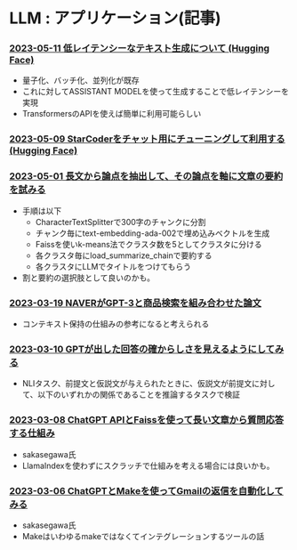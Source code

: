 # LLM : アプリケーション(記事)

### [2023-05-11 低レイテンシーなテキスト生成について (Hugging Face)](https://huggingface.co/blog/assisted-generation)

- 量子化、バッチ化、並列化が既存
- これに対してASSISTANT MODELを使って生成することで低レイテンシーを実現
- TransformersのAPIを使えば簡単に利用可能らしい

### [2023-05-09 StarCoderをチャット用にチューニングして利用する (Hugging Face)](https://huggingface.co/blog/starchat-alpha)

### [2023-05-01 長文から論点を抽出して、その論点を軸に文章の要約を試みる](https://note.com/mahlab/n/ndce1a18681e8)

- 手順は以下
  - CharacterTextSplitterで300字のチャンクに分割
  - チャンク毎にtext-embedding-ada-002で埋め込みベクトルを生成
  - Faissを使いk-means法でクラスタ数を5としてクラスタに分ける
  - 各クラスタ毎にload_summarize_chainで要約する
  - 各クラスタにLLMでタイトルをつけてもらう
- 割と要約の選択肢として良いのかも。

### [2023-03-19 NAVERがGPT-3と商品検索を組み合わせた論文](https://twitter.com/sz_dr/status/1637460944707289088)

- コンテキスト保持の仕組みの参考になると考えられる

### [2023-03-10 GPTが出した回答の確からしさを見えるようにしてみる](https://acro-engineer.hatenablog.com/entry/2023/03/10/100000)

- NLIタスク、前提文と仮説文が与えられたときに、仮説文が前提文に対して、以下のいずれかの関係であることを推論するタスクで検証

### [2023-03-08 ChatGPT APIとFaissを使って長い文章から質問応答する仕組み](https://qiita.com/sakasegawa/items/16714fa132e874cab069)

- sakasegawa氏
- LlamaIndexを使わずにスクラッチで仕組みを考える場合には良いかも。

### [2023-03-06 ChatGPTとMakeを使ってGmailの返信を自動化してみる](https://qiita.com/sakasegawa/items/d8fb1889cdc77d050c01)

- sakasegawa氏
- Makeはいわゆるmakeではなくてインテグレーションするツールの話
